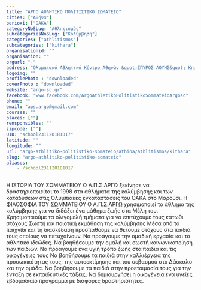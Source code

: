 ```yaml
---
title: "ΑΡΓΩ ΑΘΛΗΤΙΚΟ ΠΟΛΙΤΙΣΤΙΚΟ ΣΩΜΑΤΕΙΟ"
cities: ["Αθήνα"]
perioxi: ["ΟΑΚΑ"]
categoryNoSLug: "Αθλητισμός"
subcategoriesNoSLug: ["Κολύμβηση"]
categories: ["athlitismos"]
subcategories: ["kithara"]
organisationid: ""
organisation: ""
orgurl: "-"
address: "Ολυμπιακό Αθλητικό Κέντρο Αθηνών &quot;ΣΠΥΡΟΣ ΛΟΥΗΣ&quot; Κηφισίας 37, Μαρούσι, 151 23 Athens, Greece"
logoimg: ""
profilePhoto : "downloaded"
coverPhoto : "downloaded"
website: "argo-sc.gr"
facebook: "www.facebook.com/ArgoAthletikoPolitistikoSommateioArgosc"
phone: ""
email: "aps.argo@gmail.com"
courses: ""
places: [""]
rensponsibles: ""
zipcode: [""]
UID: "school231120181017"
latitude: ""
longitude: ""
url: "argo-athlitiko-politistiko-somateio/athina/athlitismos/kithara"
slug: "argo-athlitiko-politistiko-somateio"
aliases:
    - /school231120181017
---
```





Η ΙΣΤΟΡΙΑ ΤΟΥ ΣΩΜΜΑΤΕΙΟΥ Ο Α.Π.Σ.ΑΡΓΩ ξεκίνησε να δραστηριοποιείται το 1998 στα αθλήματα της κολύμβησης και των καταδύσεων στις Ολυμπιακές εγκαταστάσεις του ΟΑΚΑ στο Μαρούσι. Η ΦΙΛΟΣΟΦΙΑ ΤΟΥ ΣΩΜΜΑΤΕΙΟΥ Ο Α.Π.Σ.ΑΡΓΩ χρησιμοποιεί το άθλημα της κολύμβησης για να διδάξει ένα μάθημα ζωής στα Μέλη του. Χρησιμοποιούμε τα ολιγομελή τμήματα για να επιτύχουμε τους κάτωθι στόχους Σωστή και ποιοτική εκμάθηση της κολύμβησης Μέσα από το παιχνίδι και τη διασκέδαση προσπαθούμε να θέτουμε στόχους στα παιδιά τους οποίους να πετυχαίνουν. Να προάγουμε την ομαδική εργασία και το αθλητικό ιδεώδες. Να βοηθήσουμε την ομαλή και σωστή κοινωνικοποίηση των παιδιών. Να προάγουμε ένα υγιή τρόπο ζωής στα παιδιά και τις οικογένειες τους Να βοηθήσουμε τα παιδιά στην καλλιέργεια της προσωπικότητας τους, της αυτοεκτίμησης και του σεβασμού στο Δάσκαλο και την ομάδα. Να βοηθήσουμε τα παιδιά στην προετοιμασία τους για την ένταξη σε εκπαιδευτικές τάξεις. Να δημιουργήσει η οικογένεια ένα υγείες εβδομαδιαίο πρόγραμμα με διάφορες δραστηριότητες.